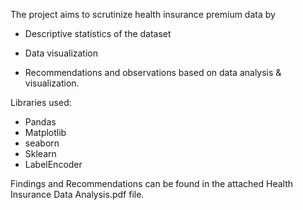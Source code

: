 The project aims to scrutinize health insurance premium data by

- Descriptive statistics of the dataset

- Data visualization

- Recommendations and observations based on data analysis & visualization.

Libraries used:
- Pandas
- Matplotlib
- seaborn
- Sklearn
- LabelEncoder

Findings and Recommendations can be found in the attached Health Insurance Data Analysis.pdf file.
  
